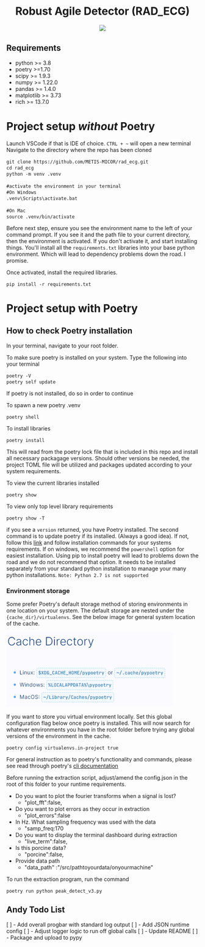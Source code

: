 

<h1 align="center">
  <b>Robust Agile Detector (RAD_ECG) </b><br>
</h1>

<p align="center">
      <a href="https://www.python.org/">
        <img src="https://img.shields.io/badge/Python-3.8-ff69b4.svg" /></a>
</p>


## Requirements

- python >= 3.8
- poetry >=1.70
- scipy >= 1.9.3
- numpy >= 1.22.0
- pandas >= 1.4.0
- matplotlib >= 3.73
- rich >= 13.7.0

# Project setup *without* Poetry

Launch VSCode if that is IDE of choice.
`CTRL + ~` will open a new terminal
Navigate to the directory where the repo has been cloned

```terminal
git clone https://github.com/METIS-MICOR/rad_ecg.git
cd rad_ecg
python -m venv .venv

#activate the environment in your terminal 
#On Windows
.venv\Scripts\activate.bat

#On Mac
source .venv/bin/activate
```

Before next step, ensure you see the environment name to the left of your command prompt.  If you see it and the path file to your current directory, then the environment is activated.  If you don't activate it, and start installing things.  You'll install all the `requirements.txt` libraries into your base python environment. Which will lead to dependency problems down the road.  I promise.

Once activated, install the required libraries.

```terminal
pip install -r requirements.txt
```

# Project setup with Poetry

## How to check Poetry installation

In your terminal, navigate to your root folder.

To make sure poetry is installed on your system. Type the following into your terminal

```terminal
poetry -V
poetry self update
```

If poetry is not installed, do so in order to continue


To spawn a new poetry .venv

```terminal
poetry shell
```

To install libraries

```terminal
poetry install
```

This will read from the poetry lock file that is included
in this repo and install all necessary packagage versions.  Should other
versions be needed, the project TOML file will be utilized and packages updated according to your system requirements.  

To view the current libraries installed

```terminal
poetry show
```

To view only top level library requirements

```terminal
poetry show -T
```


if you see a `version` returned, you have Poetry installed.  The second command is to update poetry if its installed. (Always a good idea). If not, follow this [link](https://python-poetry.org/docs/) and follow installation commands for your systems requirements. If on windows, we recommend the `powershell` option for easiest installation. Using pip to install poetry will lead to problems down the road and we do not recommend that option.  It needs to be installed separately from your standard python installation to manage your many python installations.  `Note: Python 2.7 is not supported`

### Environment storage

Some prefer Poetry's default storage method of storing environments in one location on your system.  The default storage are nested under the `{cache_dir}/virtualenvs`.  See the below image for general system location of the cache.

![Cache Directory](docs/images/p_cach_dir.png)

If you want to store you virtual environment locally.  Set this global configuration flag below once poetry is installed.  This will now search for whatever environments you have in the root folder before trying any global versions of the environment in the cache.

```terminal
poetry config virtualenvs.in-project true
```

For general instruction as to poetry's functionality and commands, please see read through poetry's [cli documentation](https://python-poetry.org/docs/cli/)

Before running the extraction script, adjust/amend the config.json in the root of this folder to your runtime requirements. 

- Do you want to plot the fourier transforms when a signal is lost?
  - "plot_fft":false,   
- Do you want to plot errors as they occur in extraction
  - "plot_errors":false
- In Hz.  What sampling frequency was used with the data
  - "samp_freq:170
- Do you want to display the terminal dashboard during extraction  
  - "live_term":false,
- Is this porcine data?  
  - "porcine":false,
- Provide data path
  - "data_path"  :"/src/pathtoyourdata/onyourmachine"

To run the extraction program, run the command

```terminal
poetry run python peak_detect_v3.py
```
## Andy Todo List

[ ] - Add overall progbar with standard log output
[ ] - Add JSON runtime config 
[ ] - Adjust logger logic to run off global calls
[ ] - Update README
[ ] - Package and upload to pypy